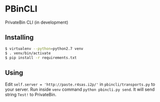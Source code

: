 PBinCLI
=====

PrivateBin CLI (in development)

Installing
-----
```bash
$ virtualenv --python=python2.7 venv
$ . venv/bin/activate
$ pip install -r requirements.txt
```

Using
-----
Edit `self.server = 'http://paste.r4sas.i2p/'` in `pbincli/transports.py` to your server.
Run inside `venv` command `python pbincli.py send`. It will send string `Test!` to PrivateBin.
